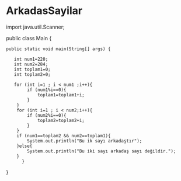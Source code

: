 # ArkadasSayilar

import java.util.Scanner;

public class Main {

    public static void main(String[] args) {

       int num1=220;
       int num2=284;
       int toplam1=0;
       int toplam2=0;

       for (int i=1 ; i < num1 ;i++){
            if (num1%i==0){
                toplam1=toplam1+i;
            }
        }
        for (int i=1 ; i < num2;i++){
            if (num2%i==0){
                toplam2=toplam2+i;
            }
        }
        if (num1==toplam2 && num2==toplam1){
            System.out.println("Bu ik sayı arkadaştır");
        }else{
            System.out.println("Bu iki sayı arkadaş sayı değildir.");
        }
          }
}
